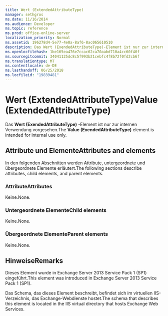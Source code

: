 ```yaml
---
title: Wert (ExtendedAttributeType)
manager: sethgros
ms.date: 11/16/2014
ms.audience: Developer
ms.topic: reference
ms.prod: office-online-server
localization_priority: Normal
ms.assetid: 196278d4-5e77-4e0a-8af6-8ac065610510
description: Das Wert (ExendedAttributeType)-Element ist nur zur internen Verwendung vorgesehen.
ms.openlocfilehash: 1be165ea476e7ccac62ca70aabd710a4cc60f40f
ms.sourcegitcommit: 34041125dc8c5f993b21cebfc4f8b72f0fd2cb6f
ms.translationtype: MT
ms.contentlocale: de-DE
ms.lasthandoff: 06/25/2018
ms.locfileid: "19839481"
---
```

# <a name="value-extendedattributetype"></a><span data-ttu-id="13138-103">Wert (ExtendedAttributeType)</span><span class="sxs-lookup"><span data-stu-id="13138-103">Value (ExtendedAttributeType)</span></span>

<span data-ttu-id="13138-104">Das **Wert (ExendedAttributeType)** -Element ist nur zur internen Verwendung vorgesehen.</span><span class="sxs-lookup"><span data-stu-id="13138-104">The **Value (ExendedAttributeType)** element is intended for internal use only.</span></span> 

## <a name="attributes-and-elements"></a><span data-ttu-id="13138-105">Attribute und Elemente</span><span class="sxs-lookup"><span data-stu-id="13138-105">Attributes and elements</span></span>

<span data-ttu-id="13138-106">In den folgenden Abschnitten werden Attribute, untergeordnete und übergeordnete Elemente erläutert.</span><span class="sxs-lookup"><span data-stu-id="13138-106">The following sections describe attributes, child elements, and parent elements.</span></span>
  
### <a name="attributes"></a><span data-ttu-id="13138-107">Attribute</span><span class="sxs-lookup"><span data-stu-id="13138-107">Attributes</span></span>

<span data-ttu-id="13138-108">Keine.</span><span class="sxs-lookup"><span data-stu-id="13138-108">None.</span></span>
  
### <a name="child-elements"></a><span data-ttu-id="13138-109">Untergeordnete Elemente</span><span class="sxs-lookup"><span data-stu-id="13138-109">Child elements</span></span>

<span data-ttu-id="13138-110">Keine.</span><span class="sxs-lookup"><span data-stu-id="13138-110">None.</span></span>
  
### <a name="parent-elements"></a><span data-ttu-id="13138-111">Übergeordnete Elemente</span><span class="sxs-lookup"><span data-stu-id="13138-111">Parent elements</span></span>

<span data-ttu-id="13138-112">Keine.</span><span class="sxs-lookup"><span data-stu-id="13138-112">None.</span></span>
  
## <a name="remarks"></a><span data-ttu-id="13138-113">Hinweise</span><span class="sxs-lookup"><span data-stu-id="13138-113">Remarks</span></span>

<span data-ttu-id="13138-114">Dieses Element wurde in Exchange Server 2013 Service Pack 1 (SP1) eingeführt.</span><span class="sxs-lookup"><span data-stu-id="13138-114">This element was introduced in Exchange Server 2013 Service Pack 1 (SP1).</span></span>
  
<span data-ttu-id="13138-115">Das Schema, das dieses Element beschreibt, befindet sich im virtuellen IIS-Verzeichnis, das Exchange-Webdienste hostet.</span><span class="sxs-lookup"><span data-stu-id="13138-115">The schema that describes this element is located in the IIS virtual directory that hosts Exchange Web Services.</span></span>
  

